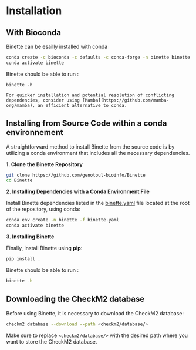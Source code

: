 
# Installation

## With Bioconda

Binette can be esailly installed with conda 

```bash
conda create -c bioconda -c defaults -c conda-forge -n binette binette
conda activate binette
```

Binette should be able to run :

```
binette -h
```


```{tip}
For quicker installation and potential resolution of conflicting dependencies, consider using [Mamba](https://github.com/mamba-org/mamba), an efficient alternative to conda.

```


## Installing from Source Code within a conda environnement

A straightforward method to install Binette from the source code is by utilizing a conda environment that includes all the necessary dependencies.

**1. Clone the Binette Repository**

```bash
git clone https://github.com/genotoul-bioinfo/Binette
cd Binette
```

**2. Installing Dependencies with a Conda Environment File**

Install Binette dependencies listed in the [binette.yaml](https://github.com/genotoul-bioinfo/Binette/blob/main/binette.yaml) file located at the root of the repository, using conda:

```bash
conda env create -n binette -f binette.yaml
conda activate binette
```

**3. Installing Binette**

Finally, install Binette using **pip**:

```bash
pip install .
```

Binette should be able to run :

```bash
binette -h
```


## Downloading the CheckM2 database

Before using Binette, it is necessary to download the CheckM2 database:

```bash
checkm2 database --download --path <checkm2/database/>
```

Make sure to replace `<checkm2/database/>` with the desired path where you want to store the CheckM2 database.
